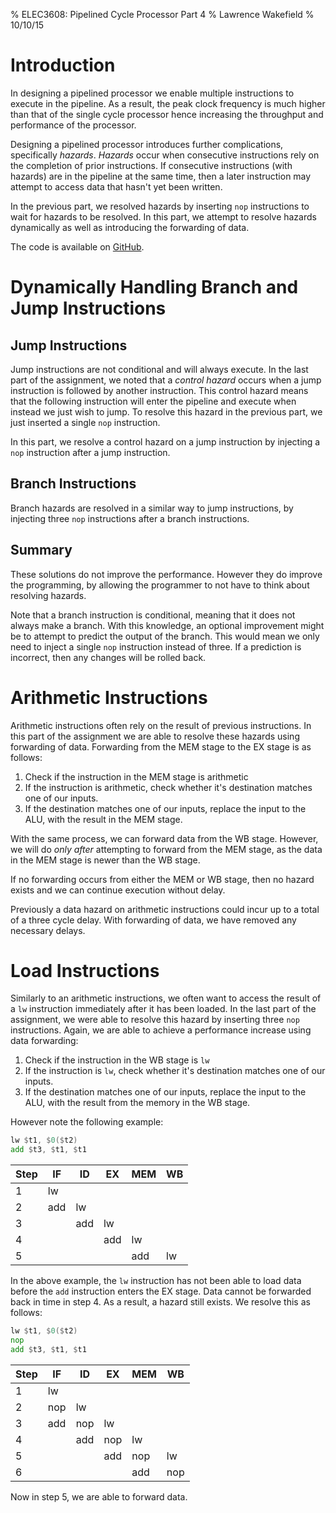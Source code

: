 % ELEC3608: Pipelined Cycle Processor Part 4
% Lawrence Wakefield
% 10/10/15

# Introduction

In designing a pipelined processor we enable multiple instructions to execute in the pipeline. As a result, the peak clock frequency is much higher than that of the single cycle processor hence increasing the throughput and performance of the processor.

Designing a pipelined processor introduces further complications, specifically _hazards_. _Hazards_ occur when consecutive instructions rely on the completion of prior instructions. If consecutive instructions (with hazards) are in the pipeline at the same time, then a later instruction may attempt to access data that hasn't yet been written.

In the previous part, we resolved hazards by inserting ``nop`` instructions to wait for hazards to be resolved. In this part, we attempt to resolve hazards dynamically as well as introducing the forwarding of data.

The code is available on [GitHub](https://github.com/lwakefield/comp_architecture/blob/master/a4).

# Dynamically Handling Branch and Jump Instructions

## Jump Instructions

Jump instructions are not conditional and will always execute. In the last part of the assignment, we noted that a _control hazard_ occurs when a jump instruction is followed by another instruction. This control hazard means that the following instruction will enter the pipeline and execute when instead we just wish to jump. To resolve this hazard in the previous part, we just inserted a single ``nop`` instruction.

In this part, we resolve a control hazard on a jump instruction by injecting a ``nop`` instruction after a jump instruction. 

## Branch Instructions

Branch hazards are resolved in a similar way to jump instructions, by injecting three ``nop`` instructions after a branch instructions.

## Summary

These solutions do not improve the performance. However they do improve the programming, by allowing the programmer to not have to think about resolving hazards.

Note that a branch instruction is conditional, meaning that it does not always make a branch. With this knowledge, an optional improvement might be to attempt to predict the output of the branch. This would mean we only need to inject a single ``nop`` instruction instead of three. If a prediction is incorrect, then any changes will be rolled back.

# Arithmetic Instructions

Arithmetic instructions often rely on the result of previous instructions. In this part of the assignment we are able to resolve these hazards using forwarding of data. Forwarding from the MEM stage to the EX stage is as follows:

1. Check if the instruction in the MEM stage is arithmetic
2. If the instruction is arithmetic, check whether it's destination matches one of our inputs.
3. If the destination matches one of our inputs, replace the input to the ALU, with the result in the MEM stage.

With the same process, we can forward data from the WB stage. However, we will do _only after_  attempting to forward from the MEM stage, as the data in the MEM stage is newer than the WB stage.

If no forwarding occurs from either the MEM or WB stage, then no hazard exists and we can continue execution without delay.

Previously a data hazard on arithmetic instructions could incur up to a total of a three cycle delay. With forwarding of data, we have removed any necessary delays.

# Load Instructions

Similarly to an arithmetic instructions, we often want to access the result of a ``lw`` instruction immediately after it has been loaded. In the last part of the assignment, we were able to resolve this hazard by inserting three ``nop`` instructions. Again, we are able to achieve a performance increase using data forwarding:

1. Check if the instruction in the WB stage is ``lw``
2. If the instruction is ``lw``, check whether it's destination matches one of our inputs.
3. If the destination matches one of our inputs, replace the input to the ALU, with the result from the memory in the WB stage.

However note the following example:

```asm
lw $t1, $0($t2)
add $t3, $t1, $t1
```

| Step |  IF |  ID |  EX | MEM |  WB |
| ---- | --- | --- | --- | --- | --- |
|    1 | lw  |     |     |     |     |
|    2 | add | lw  |     |     |     |
|    3 |     | add | lw  |     |     |
|    4 |     |     | add | lw  |     |
|    5 |     |     |     | add | lw  |

In the above example, the ``lw`` instruction has not been able to load data before the ``add`` instruction enters the EX stage. Data cannot be forwarded back in time in step 4. As a result, a hazard still exists. We resolve this as follows:

```asm
lw $t1, $0($t2)
nop
add $t3, $t1, $t1
```

| Step |  IF |  ID |  EX | MEM |  WB |
| ---- | --- | --- | --- | --- | --- |
|    1 | lw  |     |     |     |     |
|    2 | nop | lw  |     |     |     |
|    3 | add | nop | lw  |     |     |
|    4 |     | add | nop | lw  |     |
|    5 |     |     | add | nop | lw  |
|    6 |     |     |     | add | nop |

Now in step 5, we are able to forward data.
